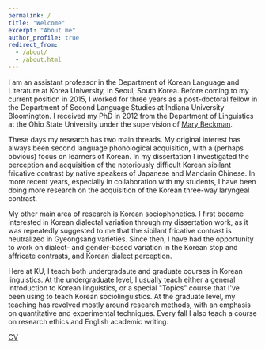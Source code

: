 ```yaml
---
permalink: /
title: "Welcome"
excerpt: "About me"
author_profile: true
redirect_from: 
  - /about/
  - /about.html
---
```


I am an assistant professor in the Department of Korean Language and Literature at Korea University, in Seoul, South Korea. Before coming to my current position in 2015, I worked for three years as a post-doctoral fellow in the Department of Second Language Studies at Indiana University Bloomington. I received my PhD in 2012 from the Department of Linguistics at the Ohio State University under the supervision of [Mary Beckman](https://www.asc.ohio-state.edu/beckman.2/).

These days my research has two main threads. My original interest has always been second language phonological acquisition, with a (perhaps obvious) focus on learners of Korean. In my dissertation I investigated the perception and acquisition of the notoriously difficult Korean sibilant fricative contrast by native speakers of Japanese and Mandarin Chinese. In more recent years, especially in collaboration with my students, I have been doing more research on the acquisition of the Korean three-way laryngeal contrast.

My other main area of research is Korean sociophonetics. I first became interested in Korean dialectal variation through my dissertation work, as it was repeatedly suggested to me that the sibilant fricative contrast is neutralized in Gyeongsang varieties. Since then, I have had the opportunity to work on dialect- and gender-based variation in the Korean stop and affricate contrasts, and Korean dialect perception.

Here at KU, I teach both undergradaute and graduate courses in Korean linguistics. At the undergraduate level, I usually teach either a general introduction to Korean linguistics, or a special "Topics" course that I've been using to teach Korean sociolinguistics. At the graduate level, my teaching has revolved mostly around research methods, with an emphasis on quantitative and experimental techniques. Every fall I also teach a course on research ethics and English academic writing.


[CV](http://jjholliday.github.io/files/cv.pdf)

